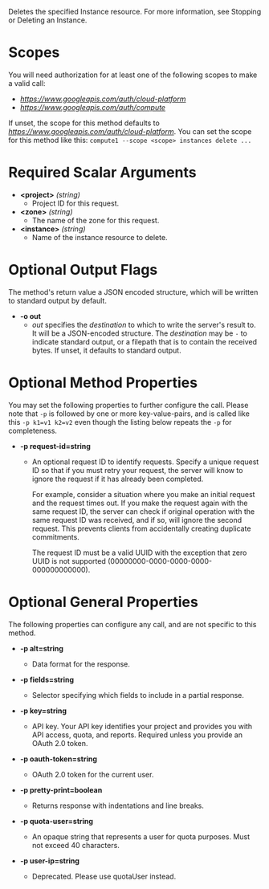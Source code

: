 Deletes the specified Instance resource. For more information, see Stopping or Deleting an Instance.
# Scopes

You will need authorization for at least one of the following scopes to make a valid call:

* *https://www.googleapis.com/auth/cloud-platform*
* *https://www.googleapis.com/auth/compute*

If unset, the scope for this method defaults to *https://www.googleapis.com/auth/cloud-platform*.
You can set the scope for this method like this: `compute1 --scope <scope> instances delete ...`
# Required Scalar Arguments
* **&lt;project&gt;** *(string)*
    - Project ID for this request.
* **&lt;zone&gt;** *(string)*
    - The name of the zone for this request.
* **&lt;instance&gt;** *(string)*
    - Name of the instance resource to delete.

# Optional Output Flags

The method's return value a JSON encoded structure, which will be written to standard output by default.

* **-o out**
    - *out* specifies the *destination* to which to write the server's result to.
      It will be a JSON-encoded structure.
      The *destination* may be `-` to indicate standard output, or a filepath that is to contain the received bytes.
      If unset, it defaults to standard output.
# Optional Method Properties

You may set the following properties to further configure the call. Please note that `-p` is followed by one 
or more key-value-pairs, and is called like this `-p k1=v1 k2=v2` even though the listing below repeats the
`-p` for completeness.

* **-p request-id=string**
    - An optional request ID to identify requests. Specify a unique request ID so that if you must retry your request, the server will know to ignore the request if it has already been completed.
        
        For example, consider a situation where you make an initial request and the request times out. If you make the request again with the same request ID, the server can check if original operation with the same request ID was received, and if so, will ignore the second request. This prevents clients from accidentally creating duplicate commitments.
        
        The request ID must be a valid UUID with the exception that zero UUID is not supported (00000000-0000-0000-0000-000000000000).

# Optional General Properties

The following properties can configure any call, and are not specific to this method.

* **-p alt=string**
    - Data format for the response.

* **-p fields=string**
    - Selector specifying which fields to include in a partial response.

* **-p key=string**
    - API key. Your API key identifies your project and provides you with API access, quota, and reports. Required unless you provide an OAuth 2.0 token.

* **-p oauth-token=string**
    - OAuth 2.0 token for the current user.

* **-p pretty-print=boolean**
    - Returns response with indentations and line breaks.

* **-p quota-user=string**
    - An opaque string that represents a user for quota purposes. Must not exceed 40 characters.

* **-p user-ip=string**
    - Deprecated. Please use quotaUser instead.

